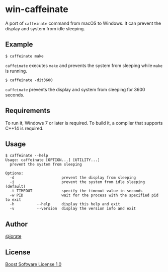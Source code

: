 # win-caffeinate
A port of `caffeinate` command from macOS to Windows. It can prevent the display and system from idle sleeping.

## Example
```shell
$ caffeinate make
```
`caffeinate` executes `make` and prevents the system from sleeping while `make` is running.
```shell
$ caffeinate -dit3600
```
`caffeinate` prevents the display and system from sleeping for 3600 seconds.

## Requirements
To run it, Windows 7 or later is required. To build it, a compiler that supports C++14 is required.

## Usage
```shell
$ caffeinate --help
Usage: caffeinate [OPTION...] [UTILITY...]
  prevent the system from sleeping

Options:
  -d                     prevent the display from sleeping
  -i                     prevent the system from idle sleeping (default)
  -t TIMEOUT             specify the timeout value in seconds
  -w PID                 wait for the process with the specified pid to exit
  -h          --help     display this help and exit
  -v          --version  display the version info and exit
```

## Author
[@iorate](https://twitter.com/iorate)

## License
[Boost Software License 1.0](http://www.boost.org/LICENSE_1_0.txt)
